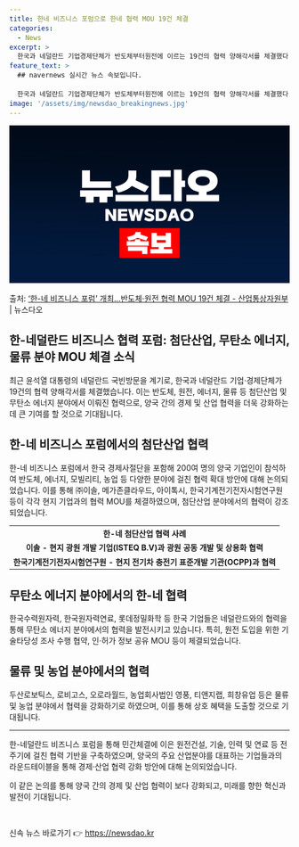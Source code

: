 ```yaml
---
title: 한네 비즈니스 포럼으로 한네 협력 MOU 19건 체결
categories:
  - News
excerpt: >
  한국과 네덜란드 기업경제단체가 반도체부터원전에 이르는 19건의 협력 양해각서를 체결했다. 14일 산업통상자원…
feature_text: >
  ## navernews 실시간 뉴스 속보입니다.

  한국과 네덜란드 기업경제단체가 반도체부터원전에 이르는 19건의 협력 양해각서를 체결했다. 14일 산업통상자원…
image: '/assets/img/newsdao_breakingnews.jpg'
---
```


![뉴스다오 속보](/assets/img/newsdao_breakingnews.jpg)

<p>출처: <a href="https://newsdao.kr/2799" rel="dofollow">‘한-네 비즈니스 포럼’ 개최…반도체·원전 협력 MOU 19건 체결 - 산업통상자원부</a> | 뉴스다오</p>

<h2 data-ke-size="size26">한-네덜란드 비즈니스 협력 포럼: 첨단산업, 무탄소 에너지, 물류 분야 MOU 체결 소식</h2>

<p data-ke-size="size16">최근 윤석열 대통령의 네덜란드 국빈방문을 계기로, 한국과 네덜란드 기업·경제단체가 19건의 협력 양해각서를 체결했습니다. 이는 반도체, 원전, 에너지, 물류 등 첨단산업 및 무탄소 에너지 분야에서 이뤄진 협력으로, 양국 간의 경제 및 산업 협력을 더욱 강화하는 데 큰 기여를 할 것으로 기대됩니다.</p>

<h2 data-ke-size="size24">한-네 비즈니스 포럼에서의 첨단산업 협력</h2>
<p data-ke-size="size16">한-네 비즈니스 포럼에서 한국 경제사절단을 포함해 200여 명의 양국 기업인이 참석하여 반도체, 에너지, 모빌리티, 농업 등 다양한 분야에 걸친 협력 확대 방안에 대해 논의되었습니다. 이를 통해 ㈜이솔, 메가존클라우드, 아이톡시, 한국기계전기전자시험연구원 등이 각각 현지 기업과의 협력 MOU를 체결하였으며, 첨단산업 분야에서의 협력이 강조되었습니다.</p>

<table>
	<tr>
		<th>한-네 첨단산업 협력 사례</th>
	</tr>
	<tr>
		<td style="text-align: center; height: 17px;"><b>이솔 - 현지 광원 개발 기업(ISTEQ B.V)과 광원 공동 개발 및 상용화 협력</b></td>
	</tr>
	<tr>
		<td style="text-align: center; height: 17px;"><b>한국기계전기전자시험연구원 - 현지 전기차 충전기 표준개발 기관(OCPP)과 협력</b></td>
	</tr>
</table>

<h2 data-ke-size="size24">무탄소 에너지 분야에서의 한-네 협력</h2>
<p data-ke-size="size16">한국수력원자력, 한국원자력연료, 롯데정밀화학 등 한국 기업들은 네덜란드와의 협력을 통해 무탄소 에너지 분야에서의 협력을 발전시키고 있습니다. 특히, 원전 도입을 위한 기술타당성 조사 수행 협약, 인·허가 정보 공유 MOU 등이 체결되었습니다.</p>

<h2 data-ke-size="size24">물류 및 농업 분야에서의 협력</h2>
<p data-ke-size="size16">두산로보틱스, 로비고스, 오로라월드, 농업회사법인 영풍, 티앤지랩, 희창유업 등은 물류 및 농업 분야에서 협력을 강화하기로 하였으며, 이를 통해 상호 혜택을 도출할 것으로 기대됩니다.</p>

<hr data-ke-size="size16">

<p data-ke-size="size16">한-네덜란드 비즈니스 포럼을 통해 민간체결에 이은 원전건설, 기술, 인력 및 연료 등 전주기에 걸친 협력 기반을 구축하였으며, 양국의 주요 산업분야를 대표하는 기업들과의 라운드테이블을 통해 경제·산업 협력 강화 방안에 대해 논의되었습니다.</p>

<p data-ke-size="size16">이 같은 논의를 통해 양국 간의 경제 및 산업 협력이 보다 강화되고, 미래를 향한 혁신과 발전이 기대됩니다.</p>

<p data-ke-size="size16">&nbsp;</p> 

신속 뉴스 바로가기 👉 <a href="https://newsdao.kr" rel="dofollow">https://newsdao.kr</a>


